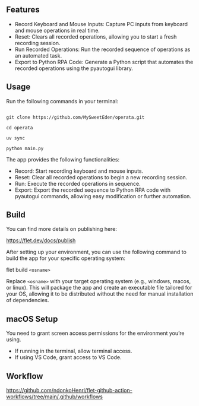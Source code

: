 ## Features
- Record Keyboard and Mouse Inputs: Capture PC inputs from keyboard and mouse operations in real time.
- Reset: Clears all recorded operations, allowing you to start a fresh recording session.
- Run Recorded Operations: Run the recorded sequence of operations as an automated task.
- Export to Python RPA Code: Generate a Python script that automates the recorded operations using the pyautogui library.

## Usage

Run the following commands in your terminal:

```

git clone https://github.com/MySweetEden/operata.git

cd operata

uv sync

python main.py

```

The app provides the following functionalities:

- Record: Start recording keyboard and mouse inputs.
- Reset: Clear all recorded operations to begin a new recording session.
- Run: Execute the recorded operations in sequence.
- Export: Export the recorded sequence to Python RPA code with pyautogui commands, allowing easy modification or further automation.

## Build

You can find more details on publishing here:

https://flet.dev/docs/publish

After setting up your environment, you can use the following command to build the app for your specific operating system:

flet build `<osname>`

Replace `<osname>` with your target operating system (e.g., windows, macos, or linux). This will package the app and create an executable file tailored for your OS, allowing it to be distributed without the need for manual installation of dependencies.

## macOS Setup

You need to grant screen access permissions for the environment you’re using.

- If running in the terminal, allow terminal access.
- If using VS Code, grant access to VS Code.

## Workflow
https://github.com/ndonkoHenri/flet-github-action-workflows/tree/main/.github/workflows
